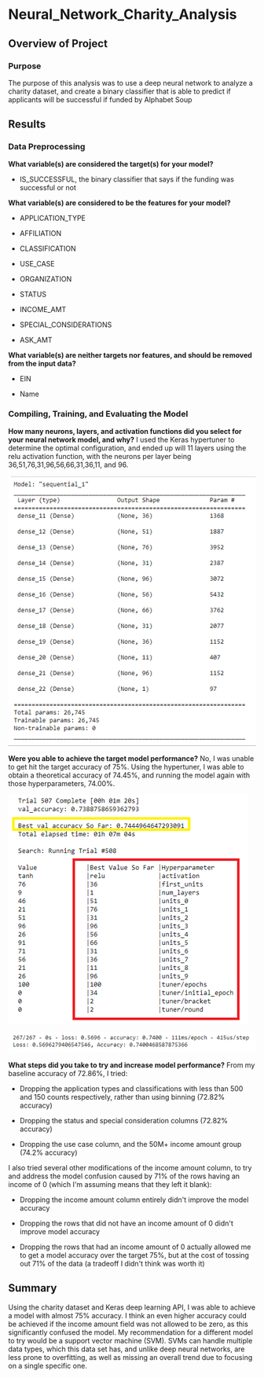 # Neural_Network_Charity_Analysis

## Overview of Project

### Purpose
The purpose of this analysis was to use a deep neural network to analyze a charity dataset, and create a binary classifier that is able to predict if applicants will be successful if funded by Alphabet Soup


## Results

### Data Preprocessing

**What variable(s) are considered the target(s) for your model?**

* IS_SUCCESSFUL, the binary classifier that says if the funding was successful or not


**What variable(s) are considered to be the features for your model?**

* APPLICATION_TYPE

* AFFILIATION

* CLASSIFICATION

* USE_CASE

* ORGANIZATION

* STATUS

* INCOME_AMT

* SPECIAL_CONSIDERATIONS

* ASK_AMT


**What variable(s) are neither targets nor features, and should be removed from the input data?**

* EIN

* Name


### Compiling, Training, and Evaluating the Model

**How many neurons, layers, and activation functions did you select for your neural network model, and why?**
I used the Keras hypertuner to determine the optimal configuration, and ended up will 11 layers using the relu activation function, with the neurons per layer being 36,51,76,31,96,56,66,31,36,11, and 96.

![Model Summary](https://github.com/Nveatch/Neural_Network_Charity_Analysis/blob/main/Resources/summary.png)


**Were you able to achieve the target model performance?**
No, I was unable to get hit the target accuracy of 75%. Using the hypertuner, I was able to obtain a theoretical accuracy of 74.45%, and running the model again with those hyperparameters, 74.00%. 

![Hypertuning](https://github.com/Nveatch/Neural_Network_Charity_Analysis/blob/main/Resources/hyper_tuning.png)

![Final Result](https://github.com/Nveatch/Neural_Network_Charity_Analysis/blob/main/Resources/accuracy.png)


**What steps did you take to try and increase model performance?**
From my baseline accuracy of 72.86%, I tried:

* Dropping the application types and classifications with less than 500 and 150 counts respectively, rather than using binning (72.82% accuracy)

* Dropping the status and special consideration columns (72.82% accuracy)

* Dropping the use case column, and the 50M+ income amount group (74.2% accuracy)

I also tried several other modifications of the income amount column, to try and address the model confusion caused by 71% of the rows having an income of 0 (which I'm assuming means that they left it blank):

* Dropping the income amount column entirely didn't improve the model accuracy

* Dropping the rows that did not have an income amount of 0 didn't improve model accuracy

* Dropping the rows that had an income amount of 0 actually allowed me to get a model accuracy over the target 75%, but at the cost of tossing out 71% of the data (a tradeoff I didn't think was worth it)


## Summary
Using the charity dataset and Keras deep learning API, I was able to achieve a model with almost 75% accuracy. I think an even higher accuracy could be achieved if the income amount field was not allowed to be zero, as this significantly confused the model. My recommendation for a different model to try would be a support vector machine (SVM). SVMs can handle multiple data types, which this data set has, and unlike deep neural networks, are less prone to overfitting, as well as missing an overall trend due to focusing on a single specific one.
